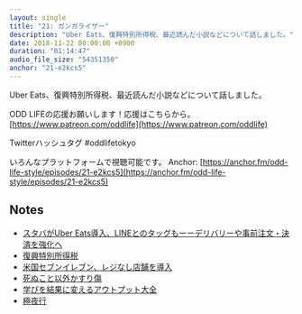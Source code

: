 ```yaml
---
layout: single
title: "21: ガンガライザー"
description: "Uber Eats、復興特別所得税、最近読んだ小説などについて話しました。"
date: 2018-11-22 08:00:00 +0900
duration: "01:14:47"
audio_file_size: "54351350"
anchor: "21-e2kcs5"
---
```

Uber Eats、復興特別所得税、最近読んだ小説などについて話しました。

ODD LIFEの応援お願いします！応援はこちらから。
[https://www.patreon.com/oddlife](https://www.patreon.com/oddlife)

Twitterハッシュタグ #oddlifetokyo

いろんなプラットフォームで視聴可能です。
Anchor: [https://anchor.fm/odd-life-style/episodes/21-e2kcs5](https://anchor.fm/odd-life-style/episodes/21-e2kcs5)

## Notes
- [スタバがUber Eats導入、LINEとのタッグもーーデリバリーや事前注文・決済を強化へ](https://jp.techcrunch.com/2018/11/08/starbucks-uber-eats-line/)
- [復興特別所得税](https://www.nta.go.jp/publication/pamph/shotoku/fukko_tokubetsu/index.htm)
- [米国セブンイレブン、レジなし店舗を導入](https://jp.techcrunch.com/2018/11/06/2018-11-05-7-eleven-is-bringing-cashier-less-payments-to-its-stores/)
- [死ぬこと以外かすり傷](https://www.amazon.co.jp/dp/B07G11624W/)
- [学びを結果に変えるアウトプット大全](https://www.amazon.co.jp/dp/B07FZWZPDS/)
- [極夜行](https://www.amazon.co.jp/dp/B079LWHKYB/)
